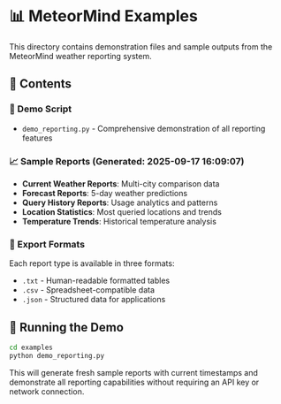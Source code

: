 # 📊 MeteorMind Examples

This directory contains demonstration files and sample outputs from the MeteorMind weather reporting system.

## 📁 Contents

### 🐍 Demo Script
- `demo_reporting.py` - Comprehensive demonstration of all reporting features

### 📈 Sample Reports (Generated: 2025-09-17 16:09:07)
- **Current Weather Reports**: Multi-city comparison data
- **Forecast Reports**: 5-day weather predictions
- **Query History Reports**: Usage analytics and patterns  
- **Location Statistics**: Most queried locations and trends
- **Temperature Trends**: Historical temperature analysis

### 📄 Export Formats
Each report type is available in three formats:
- `.txt` - Human-readable formatted tables
- `.csv` - Spreadsheet-compatible data
- `.json` - Structured data for applications

## 🚀 Running the Demo

```bash
cd examples
python demo_reporting.py
```

This will generate fresh sample reports with current timestamps and demonstrate all reporting capabilities without requiring an API key or network connection.
